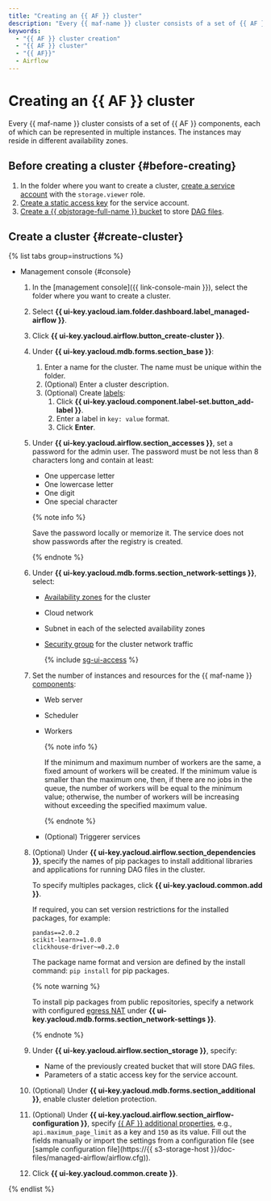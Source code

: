 ```yaml
---
title: "Creating an {{ AF }} cluster"
description: "Every {{ maf-name }} cluster consists of a set of {{ AF }} components, each of which can be represented in multiple instances. The instances may reside in different availability zones."
keywords:
  - "{{ AF }} cluster creation"
  - "{{ AF }} cluster"
  - "{{ AF}}"
  - Airflow
---
```


# Creating an {{ AF }} cluster

Every {{ maf-name }} cluster consists of a set of {{ AF }} components, each of which can be represented in multiple instances. The instances may reside in different availability zones.

## Before creating a cluster {#before-creating}

1. In the folder where you want to create a cluster, [create a service account](../../iam/operations/sa/create.md) with the `storage.viewer` role.
1. [Create a static access key](../../iam/operations/sa/create-access-key.md) for the service account.
1. [Create a {{ objstorage-full-name }} bucket](../../storage/operations/buckets/create.md) to store [DAG files](../concepts/index.md#about-the-service).

## Create a cluster {#create-cluster}

{% list tabs group=instructions %}

- Management console {#console}


   1. In the [management console]({{ link-console-main }}), select the folder where you want to create a cluster.
   1. Select **{{ ui-key.yacloud.iam.folder.dashboard.label_managed-airflow }}**.
   1. Click **{{ ui-key.yacloud.airflow.button_create-cluster }}**.
   1. Under **{{ ui-key.yacloud.mdb.forms.section_base }}**:

      1. Enter a name for the cluster. The name must be unique within the folder.
      1. (Optional) Enter a cluster description.
      1. (Optional) Create [labels](../../resource-manager/concepts/labels.md):
         1. Click **{{ ui-key.yacloud.component.label-set.button_add-label }}**.
         1. Enter a label in `key: value` format.
         1. Click **Enter**.

   1. Under **{{ ui-key.yacloud.airflow.section_accesses }}**, set a password for the admin user. The password must be not less than 8 characters long and contain at least:

      * One uppercase letter
      * One lowercase letter
      * One digit
      * One special character

      {% note info %}

      Save the password locally or memorize it. The service does not show passwords after the registry is created.

      {% endnote %}

   1. Under **{{ ui-key.yacloud.mdb.forms.section_network-settings }}**, select:

      * [Availability zones](../../overview/concepts/geo-scope) for the cluster
      * Cloud network
      * Subnet in each of the selected availability zones
      * [Security group](../../vpc/concepts/security-groups.md) for the cluster network traffic

         {% include [sg-ui-access](../../_includes/mdb/maf/note-sg-ui-access.md) %}

   1. Set the number of instances and resources for the {{ maf-name }} [components](../concepts/index.md#components):

      * Web server
      * Scheduler
      * Workers

         {% note info %}

         If the minimum and maximum number of workers are the same, a fixed amount of workers will be created. If the minimum value is smaller than the maximum one, then, if there are no jobs in the queue, the number of workers will be equal to the minimum value; otherwise, the number of workers will be increasing without exceeding the specified maximum value.

         {% endnote %}

      * (Optional) Triggerer services

   1. (Optional) Under **{{ ui-key.yacloud.airflow.section_dependencies }}**, specify the names of pip packages to install additional libraries and applications for running DAG files in the cluster.

      To specify multiples packages, click **{{ ui-key.yacloud.common.add }}**.

      If required, you can set version restrictions for the installed packages, for example:

      ```text
      pandas==2.0.2
      scikit-learn>=1.0.0
      clickhouse-driver~=0.2.0
      ```

      The package name format and version are defined by the install command: `pip install` for pip packages.

      {% note warning %}

      To install pip packages from public repositories, specify a network with configured [egress NAT](../../vpc/operations/create-nat-gateway.md) under **{{ ui-key.yacloud.mdb.forms.section_network-settings }}**.

      {% endnote %}

   1. Under **{{ ui-key.yacloud.airflow.section_storage }}**, specify:

      * Name of the previously created bucket that will store DAG files.
      * Parameters of a static access key for the service account.

   1. (Optional) Under **{{ ui-key.yacloud.mdb.forms.section_additional }}**, enable cluster deletion protection.

   1. (Optional) Under **{{ ui-key.yacloud.airflow.section_airflow-configuration }}**, specify [{{ AF }} additional properties](https://airflow.apache.org/docs/apache-airflow/2.2.4/configurations-ref.html), e.g., `api.maximum_page_limit` as a key and `150` as its value. Fill out the fields manually or import the settings from a configuration file (see [sample configuration file](https://{{ s3-storage-host }}/doc-files/managed-airflow/airflow.cfg)).

   1. Click **{{ ui-key.yacloud.common.create }}**.

{% endlist %}